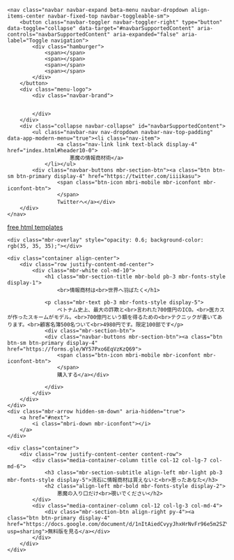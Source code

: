 <!DOCTYPE html>
<html  >
<head>
  <!-- Site made with Mobirise Website Builder v4.11.4, https://mobirise.com -->
  <meta charset="UTF-8">
  <meta http-equiv="X-UA-Compatible" content="IE=edge">
  <meta name="generator" content="Mobirise v4.11.4, mobirise.com">
  <meta name="viewport" content="width=device-width, initial-scale=1, minimum-scale=1">
  <link rel="shortcut icon" href="assets/images/download-1-128x128.png" type="image/x-icon">
  <meta name="description" content="ベトナム史上、最大の詐欺と言われた700億円のICO。医カスが作ったスキームがモデルです。情報商材を海外で展開する上で必要なことが書いてあります。顧客名簿500名ついて4980円です。">
  
  <title>情報商材は世界へ羽ばたく</title>
  <link rel="stylesheet" href="assets/web/assets/mobirise-icons/mobirise-icons.css">
  <link rel="stylesheet" href="assets/bootstrap/css/bootstrap.min.css">
  <link rel="stylesheet" href="assets/bootstrap/css/bootstrap-grid.min.css">
  <link rel="stylesheet" href="assets/bootstrap/css/bootstrap-reboot.min.css">
  <link rel="stylesheet" href="assets/tether/tether.min.css">
  <link rel="stylesheet" href="assets/dropdown/css/style.css">
  <link rel="stylesheet" href="assets/theme/css/style.css">
  <link rel="preload" as="style" href="assets/mobirise/css/mbr-additional.css"><link rel="stylesheet" href="assets/mobirise/css/mbr-additional.css" type="text/css">
  
  
  
</head>
<body>
  <section class="menu cid-rV9uMb8nU2" once="menu" id="menu2-j">

    

    <nav class="navbar navbar-expand beta-menu navbar-dropdown align-items-center navbar-fixed-top navbar-toggleable-sm">
        <button class="navbar-toggler navbar-toggler-right" type="button" data-toggle="collapse" data-target="#navbarSupportedContent" aria-controls="navbarSupportedContent" aria-expanded="false" aria-label="Toggle navigation">
            <div class="hamburger">
                <span></span>
                <span></span>
                <span></span>
                <span></span>
            </div>
        </button>
        <div class="menu-logo">
            <div class="navbar-brand">
                
                
            </div>
        </div>
        <div class="collapse navbar-collapse" id="navbarSupportedContent">
            <ul class="navbar-nav nav-dropdown navbar-nav-top-padding" data-app-modern-menu="true"><li class="nav-item">
                    <a class="nav-link link text-black display-4" href="index.html#header10-0">
                        悪魔の情報商材術</a>
                </li></ul>
            <div class="navbar-buttons mbr-section-btn"><a class="btn btn-sm btn-primary display-4" href="https://twitter.com/iiiikasu">
                    <span class="btn-icon mbri-mobile mbr-iconfont mbr-iconfont-btn">
                    </span>
                    Twitterへ</a></div>
        </div>
    </nav>
</section>

<section class="engine"><a href="https://mobirise.info/v">free html templates</a></section><section class="cid-rW6lZ2qlh2 mbr-fullscreen mbr-parallax-background" id="header2-k">

    

    <div class="mbr-overlay" style="opacity: 0.6; background-color: rgb(35, 35, 35);"></div>

    <div class="container align-center">
        <div class="row justify-content-md-center">
            <div class="mbr-white col-md-10">
                <h1 class="mbr-section-title mbr-bold pb-3 mbr-fonts-style display-1">
                    <br>情報商材は<br>世界へ羽ばたく</h1>
                
                <p class="mbr-text pb-3 mbr-fonts-style display-5">
                    ベトナム史上、最大の詐欺と<br>言われた700億円のICO。<br>医カスが作ったスキームがモデル。<br>700億円という額を得るための<br>テクニックが書いてあります。<br>顧客名簿500名ついて<br>4980円です。限定100部です</p>
                <div class="mbr-section-btn">
                <div class="navbar-buttons mbr-section-btn"><a class="btn btn-sm btn-primary display-4" href="https://forms.gle/WY57Pxo6EqVzKzQ69">
                    <span class="btn-icon mbri-mobile mbr-iconfont mbr-iconfont-btn">
                    </span>
                    購入する</a></div>   
                	
                </div>
            </div>
        </div>
    </div>
    <div class="mbr-arrow hidden-sm-down" aria-hidden="true">
        <a href="#next">
            <i class="mbri-down mbr-iconfont"></i>
        </a>
    </div>
</section>

<section class="mbr-section info1 cid-rW6wdkutZi" id="info1-m">

    

    
    <div class="container">
        <div class="row justify-content-center content-row">
            <div class="media-container-column title col-12 col-lg-7 col-md-6">
                <h3 class="mbr-section-subtitle align-left mbr-light pb-3 mbr-fonts-style display-5">流石に情報商材は買えないと<br>思ったあなた</h3>
                <h2 class="align-left mbr-bold mbr-fonts-style display-2">
                    悪魔の入り口だけ<br>覗いでください</h2>
            </div>
            <div class="media-container-column col-12 col-lg-3 col-md-4">
                <div class="mbr-section-btn align-right py-4"><a class="btn btn-primary display-4" href="https://docs.google.com/document/d/1nItAiedCvyyJhxHrNvFr96e5m2SZY1dfCmW1NTyAZTM/edit?usp=sharing">無料版を見る</a></div>
            </div>
        </div>
    </div>
</section>


  <script src="assets/web/assets/jquery/jquery.min.js"></script>
  <script src="assets/popper/popper.min.js"></script>
  <script src="assets/bootstrap/js/bootstrap.min.js"></script>
  <script src="assets/tether/tether.min.js"></script>
  <script src="assets/smoothscroll/smooth-scroll.js"></script>
  <script src="assets/dropdown/js/nav-dropdown.js"></script>
  <script src="assets/dropdown/js/navbar-dropdown.js"></script>
  <script src="assets/touchswipe/jquery.touch-swipe.min.js"></script>
  <script src="assets/parallax/jarallax.min.js"></script>
  <script src="assets/theme/js/script.js"></script>
  
  
</body>
</html>